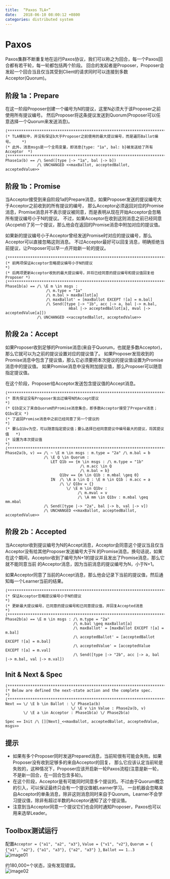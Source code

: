 ```yaml
---
title:  “Paxos TLA+”
date:   2018-06-10 08:00:12 +0800
categories: distributed system
---
```


# Paxos
Paxos集群不断重复地在运行Paxos协议，我们可以称之为回合，每一个Paxos回合都有若干轮，每一轮都包括两个阶段。
回合的发起者是Proposer，Proposer会发起一个回合当且仅当其受到Client的请求同时可以连接到多数Acceptor(Quorum)。


## 阶段 1a：Prepare
在这一阶段Proposer创建一个编号为N的提议，这里N必须大于该Proposer之前使用所有提议编号。
然后Proposer将这条提议发送到Quorum(Proposer可以任意选择一个Quorum来发送消息)。
```
(***************************************************************************)
(* TLA模拟中，并没有保证b大于Proposer之前使用的最大提议编号，而是遍历Ballot编号。    *)
(* 此外，消息msgs是一个全局变量，即消息{type: "1a", bal: b}被发送给了所有Acceptor  *)
(***************************************************************************)
Phase1a(b) == /\ Send([type |-> "1a", bal |-> b])
              /\ UNCHANGED <<maxBallot, acceptedBallot, acceptedValue>>
```

## 阶段 1b：Promise
当Acceptor接受到来自阶段1a的Prepare消息，如果Proposer发送的提议编号大于Acceptor之前收到的所有提议的编号，
那么Acceptor必须返回对应的Promise消息，Promise消息并不表示提议被同意，而是表明从现在开始Acceptor会忽略所有提议编号小于N的提议。
不过，如果Acceptor在收到这则消息之前已经同意(Accpetd)了另一个提议，那么他会在返回的Promise消息中附加对应的提议值。

如果新的提议编号小于Acceptor曾经发送Promise时对应的提议编号，那么Acceptor可以直接忽略这则消息。
不过Acceptor最好可以回复消息，明确拒绝当前提议，让Proposer可以早一点开始新一轮的提议。
```
(***************************************************************************)
(* 前两项保证Acceptor忽略提议编号小于N的提议                                    *)
(* 后两项更新Acceptor收到的最大提议编号，并将已经同意的提议编号和提议值回复给Proposer *)
(***************************************************************************)
Phase1b(a) == /\ \E m \in msgs :
                  /\ m.type = "1a"
                  /\ m.bal > maxBallot[a]
                  /\ maxBallot' = [maxBallot EXCEPT ![a] = m.bal]
                  /\ Send([type |-> "1b", acc |-> a, bal |-> m.bal,
                            mbal |-> acceptedBallot[a], mval |-> acceptedValue[a]])
              /\ UNCHANGED <<acceptedBallot, acceptedValue>>
```

## 阶段 2a：Accept
如果Proposer收到足够的Promise消息(来自于Quorum，也就是多数Acceptor)，那么它就可以为之前的提议设置对应的提议值了。
如果Proposer发现收到的Promise消息中包含了提议值，那么它必须要把本次提议的提议值设置为Promise消息中的提议值。
如果Promise消息中没有附加提议值，那么Proposer可以随意指定提议值。

在这个阶段，Proposer给Acceptor发送包含提议值的Accept消息。
```
(***************************************************************************)
(* 首先保证没有Proposer发出过编号N的Accept提议                                  *)
(* Q1b定义了来自Quorum的Promise消息集合，即多数Acceptor接受了Prepare消息；Q1bv定义 *)
(* 了返回Promise消息中之前已经同意了另一个提议的                                 *)
(* 要么Q1bv为空，可以随意指定提议值；要么选择已经同意提议中编号最大的提议，将其提议值   *)
(* 设置为本次提议值                                                           *)
(***************************************************************************)
Phase2a(b, v) == /\ ~ \E m \in msgs : m.type = "2a" /\ m.bal = b
                 /\ \E Q \in Quorum :
                    LET Q1b == {m \in msgs : /\ m.type = "1b"
                                 /\ m.acc \in Q
                                 /\ m.bal = b}
                        Q1bv == {m \in Q1b : m.mbal \geq 0}
                    IN  /\ \A a \in Q : \E m \in Q1b : m.acc = a
                        /\ \/ Q1bv = {}
                           \/ \E m \in Q1bv :
                                /\ m.mval = v
                                /\ \A mm \in Q1bv : m.mbal \geq mm.mbal
                 /\ Send([type |-> "2a", bal |-> b, val |-> v])
                 /\ UNCHANGED <<maxBallot, acceptedBallot, acceptedValue>>
```

## 阶段 2b：Accepted
当Acceptor收到提议编号为N的Accept消息，Acceptor会同意这个提议当且仅当Acceptor没有给其他Proposer发送编号大于N
的Promise消息。换句话说，如果在这个期间，Acceptor收到了编号为N+1的提议并且发出了Promise消息，那么它就不能同意当前
的Acceptor消息，因为当前消息的提议编号为N，小于N+1。

如果Acceptor同意了当前的Accept消息，那么他会记录下当前的提议值，然后通知每一个Learner当前的结果。
```
(***************************************************************************)
(* 保证Acceptor忽略提议编号小于N的提议                                         *)
(* 更新最大提议编号，已同意的提议编号和已同意提议值，并回复Accepted消息              *)
(***************************************************************************)
Phase2b(a) == \E m \in msgs : /\ m.type = "2a"
                              /\ m.bal \geq maxBallot[a]
                              /\ maxBallot' = [maxBallot EXCEPT ![a] = m.bal]
                              /\ acceptedBallot' = [acceptedBallot EXCEPT ![a] = m.bal]
                              /\ acceptedValue' = [acceptedValue EXCEPT ![a] = m.val]
                              /\ Send([type |-> "2b", acc |-> a, bal |-> m.bal, val |-> m.val])
```

## Init & Next & Spec
```
(***************************************************************************)
(* Below are defined the next-state action and the complete spec.          *)
(***************************************************************************)
Next == \/ \E b \in Ballot : \/ Phase1a(b)
                             \/ \E v \in Value : Phase2a(b, v)
        \/ \E a \in Acceptor : Phase1b(a) \/ Phase2b(a)

Spec == Init /\ [][Next]_<<maxBallot, acceptedBallot, acceptedValue, msgs>>
```

## 提示
- 如果有多个Proposer同时发送Prepared消息，当前轮很有可能会失败。如果Proposer没有收到足够多的来自Acceptor的回复，
  那么它应该认定当前轮是失败的，这种情况下，Proposer应该开启新一轮Paxos流程(注意是新一轮，不是新一回合，在一回合包含多轮)。
- 在这个阶段，Acceptor是有可能同时同意多个提议的。不过由于Quorum概念的引入，可以保证最终只会有一个提议值被Learner学习。
  一台机器会忽略来自Acceptor的单条消息，除非这则消息同时来自于Quorum。Learner不会学习提议值，除非有超过半数的Acceptor通知了这个提议值。
- 注意到当Acceptor同意一个提议它们也会同时通知Proposer，Paxos也可以用来选举Leader。

## Toolbox测试运行
配置`Acceptor = {"a1", "a2", "a3"}`, `Value = {"v1", "v2"}`, `Quorum = { {"a1", "a2"}, {"a1", "a3"}, {"a2", "a3"} }`,
`Ballot == 1..3`  
![image01]({{site.baseurl}}/image/tla_paxos_conf.png)

约180,000+个状态，没有发现错误。  
![image02]({{site.baseurl}}/image/tla_paxos_result.png)
